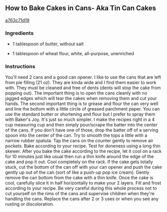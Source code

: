 ## How to Bake Cakes in Cans- Aka Tin Can Cakes

[a763c71d19](http://www.food.com/recipe/how-to-bake-cakes-in-cans-aka-tin-can-cakes-398819)

### Ingredients

 - 1 tablespoon of butter, without salt

 - 1 tablespoon of wheat flour, white, all-purpose, unenriched

### Instructions

You'll need 2 cans and a good can opener. I like to use the cans that are left from pie filling (21 oz). They are kinda wide and I find them easier to work with. They must be cleaned and free of dents (dents will stop the cake from popping out). The important thing is to open the cans cleanly with no jagged edges which will tear the cakes when removing them and cut your hands. The second important thing is to grease and flour the can very well and line the bottom with a little circle of greased parchment paper. You can use the standard butter or shortening and flour but I prefer to spray them with Baker's Joy. It's just so much simpler. I make the recipes right in a 4 cup measuring cup and then simply pour/scrape the batter into the center of the cans. If you don't have one of those, drop the batter off of a serving spoon into the center of the can. Try to smooth the tops a little with a narrow rubber spatula. Tap the cans on the counter gently to remove air pockets. Bake according to your recipe. Test for doneness using a long thin skewer. After you bake the cake according to the recipe, let it cool on a rack for 10 minutes just like usual then run a thin knife around the edge of the cake and pop it out. Cool completely on the rack. If the cake gets totally stuck, cut the bottom of the can off with your can opener and push the cake gently up out of the can (sort of like a push-up pop ice cream). Gently remove the can bottom from the cake with a thin knife. Once the cake is cool, carefully slice it in half horizontally to make your 2 layers. Fill and frost according to your recipe. Be very careful during this whole process not to cut yourself on the rims of the cans and supervise children when they're handling the cans. Replace the cans after 2 or 3 uses or when you see any rusting or discoloration.